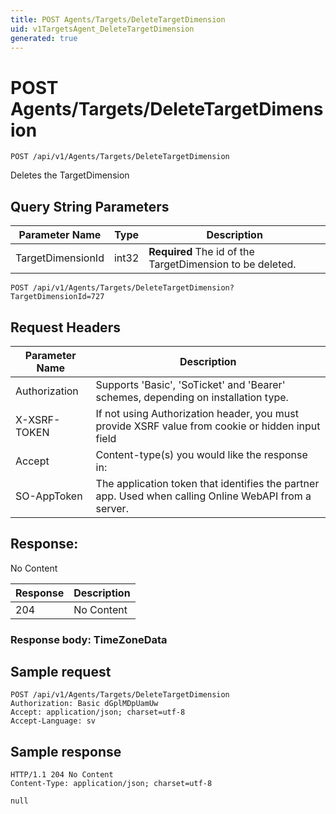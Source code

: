 ```yaml
---
title: POST Agents/Targets/DeleteTargetDimension
uid: v1TargetsAgent_DeleteTargetDimension
generated: true
---
```


# POST Agents/Targets/DeleteTargetDimension

```http
POST /api/v1/Agents/Targets/DeleteTargetDimension
```

Deletes the TargetDimension







## Query String Parameters

| Parameter Name | Type |  Description |
|----------------|------|--------------|
| TargetDimensionId | int32 | **Required** The id of the TargetDimension to be deleted. |

```http
POST /api/v1/Agents/Targets/DeleteTargetDimension?TargetDimensionId=727
```


## Request Headers

| Parameter Name | Description |
|----------------|-------------|
| Authorization  | Supports 'Basic', 'SoTicket' and 'Bearer' schemes, depending on installation type. |
| X-XSRF-TOKEN   | If not using Authorization header, you must provide XSRF value from cookie or hidden input field |
| Accept         | Content-type(s) you would like the response in:  |
| SO-AppToken | The application token that identifies the partner app. Used when calling Online WebAPI from a server. |


## Response:

No Content

| Response | Description |
|----------------|-------------|
| 204 | No Content |

### Response body: TimeZoneData


## Sample request

```http!
POST /api/v1/Agents/Targets/DeleteTargetDimension
Authorization: Basic dGplMDpUamUw
Accept: application/json; charset=utf-8
Accept-Language: sv
```

## Sample response

```http_
HTTP/1.1 204 No Content
Content-Type: application/json; charset=utf-8

null
```